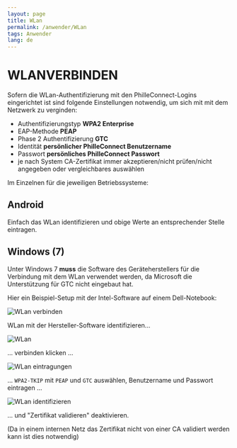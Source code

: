 ```yaml
---
layout: page
title: WLan
permalink: /anwender/WLan
tags: Anwender
lang: de
---
```


# **WLAN**VERBINDEN

Sofern die WLan-Authentifizierung mit den PhilleConnect-Logins eingerichtet ist sind folgende Einstellungen notwendig, um sich mit mit dem Netzwerk zu verginden:

* Authentifizierungstyp **WPA2 Enterprise**
* EAP-Methode **PEAP**
* Phase 2 Authentifizierung **GTC**
* Identität **persönlicher PhilleConnect Benutzername**
* Passwort **persönliches PhilleConnect Passwort**
* je nach System CA-Zertifikat immer akzeptieren/nicht prüfen/nicht angegeben oder vergleichbares auswählen

Im Einzelnen für die jeweiligen Betriebssysteme:

## Android

Einfach das WLan identifizieren und obige Werte an entsprechender Stelle eintragen.

## Windows (7)

Unter Windows 7 **muss** die Software des Geräteherstellers für die Verbindung mit dem WLan verwendet werden, da Microsoft die Unterstützung für GTC nicht eingebaut hat.

Hier ein Beispiel-Setup mit der Intel-Software auf einem Dell-Notebook:

![WLan verbinden]({{baseurl}}/assets/images/ScreenWLanWin7_1.png)

WLan mit der Hersteller-Software identifizieren...

![WLan ]({{baseurl}}/assets/images/ScreenWLanWin7_2.png)

... verbinden klicken ...

![WLan eintragungen]({{baseurl}}/assets/images/ScreenWLanWin7_3.png)

... `WPA2-TKIP` mit `PEAP` und `GTC` auswählen, Benutzername und Passwort eintragen ...

![WLan identifizieren]({{baseurl}}/assets/images/ScreenWLanWin7_4.png)

... und "Zertifikat validieren" deaktivieren.

(Da in einem internen Netz das Zertifikat nicht von einer CA validiert werden kann ist dies notwendig)
